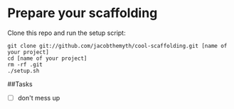 # Prepare your scaffolding

Clone this repo and run the setup script:

    git clone git://github.com/jacobthemyth/cool-scaffolding.git [name of your project]
    cd [name of your project]
    rm -rf .git
    ./setup.sh

##Tasks

- [ ] don't mess up
